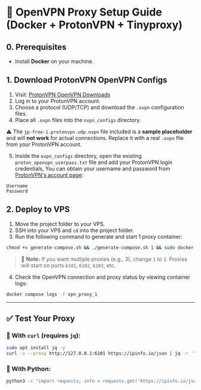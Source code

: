 # 🐳 OpenVPN Proxy Setup Guide (Docker + ProtonVPN + Tinyproxy)

## 0. Prerequisites

- Install **Docker** on your machine.

## 1. Download ProtonVPN OpenVPN Configs

1. Visit: [ProtonVPN OpenVPN Downloads](https://account.protonvpn.com/downloads#openvpn-configuration-files)
2. Log in to your ProtonVPN account.
3. Choose a protocol (UDP/TCP) and download the `.ovpn` configuration files.
4. Place all `.ovpn` files into the `ovpn_configs` directory.

⚠️ The `jp-free-1.protonvpn.udp.ovpn` file included is a **sample placeholder** and will **not work** for actual connections. Replace it with a real `.ovpn` file from your ProtonVPN account.

5. Inside the `ovpn_configs` directory, open the existing `proton_openvpn_userpass.txt` file and add your ProtonVPN login credentials, You can obtain your username and password from [ProtonVPN's account page](https://account.protonvpn.com/account-password#openvpn):
```
Username
Password
```

## 2. Deploy to VPS

1. Move the project folder to your VPS.
2. SSH into your VPS and `cd` into the project folder.
3. Run the following command to generate and start 1 proxy container:

```bash
chmod +x generate-compose.sh && ./generate-compose.sh 1 && sudo docker compose up -d --build
````

> 📝 **Note:** If you want multiple proxies (e.g., 3), change `1` to `3`. Proxies will start on ports `6101`, `6102`, `6103`, etc.

4. Check the OpenVPN connection and proxy status by viewing container logs:

```bash
docker compose logs -f vpn_proxy_1
```

---

## ✅ Test Your Proxy

### 🔹 With `curl` (requires `jq`):

```bash
sudo apt install jq -y
curl -s --proxy http://127.0.0.1:6101 https://ipinfo.io/json | jq -r '"IP: \(.ip) 🔸 City: \(.city) 🔸 Region: \(.region) 🔸 Country: \(.country) 🔸 TimeZone: \(.timezone)"'
```

### 🔹 With Python:

```bash
python3 -c "import requests; info = requests.get('https://ipinfo.io/json', proxies={'http':'http://127.0.0.1:6101','https':'http://127.0.0.1:6101'}).json(); print(f\"IP: {info['ip']} 🔸 City: {info['city']} 🔸 Region: {info['region']} 🔸 Country: {info['country']} 🔸 TimeZone: {info['timezone']}\")"
```
